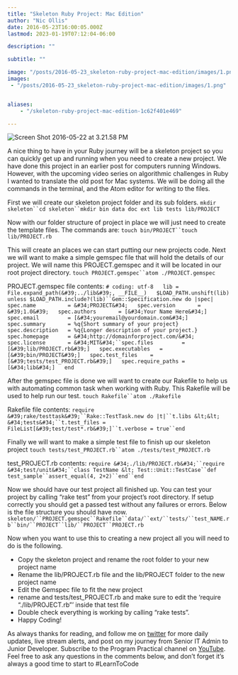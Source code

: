```yaml
---
title: "Skeleton Ruby Project: Mac Edition"
author: "Nic Ollis"
date: 2016-05-23T16:00:05.000Z
lastmod: 2023-01-19T07:12:04-06:00

description: ""

subtitle: ""

image: "/posts/2016-05-23_skeleton-ruby-project-mac-edition/images/1.png" 
images:
 - "/posts/2016-05-23_skeleton-ruby-project-mac-edition/images/1.png"


aliases:
    - "/skeleton-ruby-project-mac-edition-1c62f401e469"

---
```


![Screen Shot 2016-05-22 at 3.21.58 PM](http://programpractical.com/wp-content/uploads/2016/05/Screen-Shot-2016-05-22-at-3.21.58-PM.png)


A nice thing to have in your Ruby journey will be a skeleton project so you can quickly get up and running when you need to create a new project. We have done this project in an earlier post for computers running Windows. However, with the upcoming video series on algorithmic challenges in Ruby I wanted to translate the old post for Mac systems. We will be doing all the commands in the terminal, and the Atom editor for writing to the files.

First we will create our skeleton project folder and its sub folders.
`mkdir skeleton``cd skeleton``mkdir bin data doc ext lib tests lib/PROJECT`

Now with our folder structure of project in place we will just need to create the template files. The commands are:
`touch bin/PROJECT``touch lib/PROJECT.rb`

This will create an places we can start putting our new projects code. Next we will want to make a simple gemspec file that will hold the details of our project. We will name this PROJECT.gemspec and it will be located in our root project directory.
`touch PROJECT.gemspec``atom ./PROJECT.gemspec`

PROJECT.gemspec file contents:
`# coding: utf-8  
lib = File.expand_path(&#39;../lib&#39;, __FILE__)  
$LOAD_PATH.unshift(lib) unless $LOAD_PATH.include?(lib)``Gem::Specification.new do |spec|  
  spec.name          = &#34;PROJECT&#34;  
  spec.version       = &#39;1.0&#39;  
  spec.authors       = [&#34;Your Name Here&#34;]  
  spec.email         = [&#34;youremail@yourdomain.com&#34;]  
  spec.summary       = %q{Short summary of your project}  
  spec.description   = %q{Longer description of your project.}  
  spec.homepage      = &#34;http://domainforproject.com/&#34;  
  spec.license       = &#34;MIT&#34;``spec.files         = [&#39;lib/PROJECT.rb&#39;]  
  spec.executables   = [&#39;bin/PROJECT&#39;]  
  spec.test_files    = [&#39;tests/test_PROJECT.rb&#39;]  
  spec.require_paths = [&#34;lib&#34;]  
end`

After the gemspec file is done we will want to create our Rakefile to help us with automating common task when working with Ruby. This Rakefile will be used to help run our test.
`touch Rakefile``atom ./Rakefile`

Rakefile file contents:
`require &#39;rake/testtask&#39;``Rake::TestTask.new do |t|``t.libs &lt;&lt; &#34;tests&#34;``t.test_files = FileList[&#39;test/test*.rb&#39;]``t.verbose = true``end`

Finally we will want to make a simple test file to finish up our skeleton project
`touch tests/test_PROJECT.rb``atom ./tests/test_PROJECT.rb`

test_PROJECT.rb contents:
`require &#34;./lib/PROJECT.rb&#34;``require &#34;test/unit&#34;``class TestName &lt; Test::Unit::TestCase``def test_sample``assert_equal(4, 2+2)``end``end`

Now we should have our test project all finished up. You can test your project by calling “rake test” from your project’s root directory. If setup correctly you should get a passed test without any failures or errors. Below is the file structure you should have now.
`skeleton/``PROJECT.gemspec``Rakefile``data/``ext/``tests/``test_NAME.rb``bin/``PROJECT``lib/``PROJECT``PROJECT.rb`

Now when you want to use this to creating a new project all you will need to do is the following.

*   Copy the skeleton project and rename the root folder to your new project name
*   Rename the lib/PROJECT.rb file and the lib/PROJECT folder to the new project name
*   Edit the Gemspec file to fit the new project
*   rename and tests/test_PROJECT.rb and make sure to edit the ‘require “./lib/PROJECT.rb”’ inside that test file
*   Double check everything is working by calling “rake tests”.
*   Happy Coding!

As always thanks for reading, and follow me on [twitter](https://twitter.com/nic_ollis) for more daily updates, live stream alerts, and post on my journey from Senior IT Admin to Junior Developer. Subscribe to the Program Practical channel on [YouTube](https://www.youtube.com/c/Programpracticaltv). Feel free to ask any questions in the comments below, and don’t forget it’s always a good time to start to #LearnToCode
